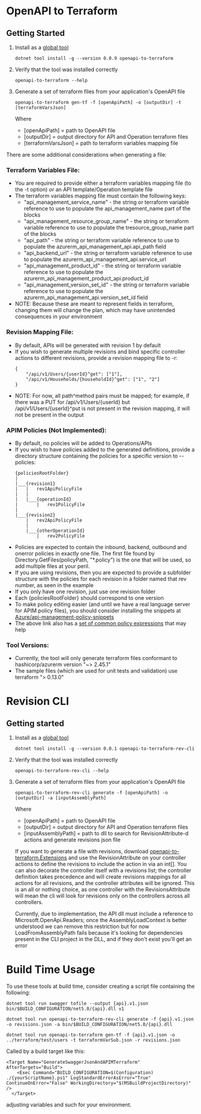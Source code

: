 # OpenAPI to Terraform

## Getting Started
1. Install as a [global tool](https://docs.microsoft.com/en-us/dotnet/core/tools/global-tools#install-a-global-tool)
    ```
    dotnet tool install -g --version 0.0.9 openapi-to-terraform
    ```
2. Verify that the tool was installed correctly

    ```
    openapi-to-terraform --help
    ```
3. Generate a set of terraform files from your application's OpenAPI file
    ```
    openapi-to-terraform gen-tf -f [openApiPath] -o [outputDir] -t [terraformVarsJson]
    ```
    Where 
    * [openApiPath] = path to OpenAPI file
    * [outputDir] = output directory for API and Operation terraform files
    * [terraformVarsJson] = path to terraform variables mapping file

There are some additional considerations when generating a file:

### Terraform Variables File:
* You are required to provide either a terraform variables mapping file (to the -t option) *or* an API template/Operation template file
* The terraform variables mapping file must contain the following keys:
    * "api_management_service_name" - the string or terraform variable reference to use to populate the api_management_name part of the blocks
    * "api_management_resource_group_name" - the string or terraform variable reference to use to populate the tresource_group_name part of the blocks
    * "api_path" - the string or terraform variable reference to use to populate the azurerm_api_management_api.api_path field
    * "api_backend_url" - the string or terraform variable reference to use to populate the azurerm_api_management_api.service_url
    * "api_management_product_id" - the string or terraform variable reference to use to populate the azurerm_api_management_product_api.product_id
    * "api_management_version_set_id" - the string or terraform variable reference to use to populate the azurerm_api_management_api.version_set_id field
* NOTE: Because these are meant to represent fields in terraform, changing them will change the plan, which may have unintended consequences in your environment

### Revision Mapping File:
* By default, APIs will be generated with revision 1 by default
* If you wish to generate multiple revisions and bind specific controller actions to different revisions, provide a revision mapping file to -r:
    ```
    {
        "/api/v1/Users/{userId}^get": ["1"],
        "/api/v1/Households/{householdId}^get": ["1", "2"]
    }
    ```
* NOTE: For now, all path^method pairs must be mapped; for example, if there was a PUT for /api/v1/Users/{userId} but /api/v1/Users/{userId}^put is not present in the 
  revision mapping, it will not be present in the output

### APIM Policies (Not Implemented):
* By default, no policies will be added to Operations/APIs
* If you wish to have policies added to the generated definitions, provide a directory structure containing the policies for a specific version to --policies:
    ```
    {policiesRootFolder}
    |
    |___{revision1}
    |   |   rev1ApiPolicyFile
    |   |
    |   |___{operationId}
    |       |   rev1PolicyFile
    |
    |___{revision2}
        |   rev2ApiPolicyFile
        |
        |___{otherOperationId}
            |   rev2PolicyFile
    ```
* Policies are expected to contain the inbound, backend, outbound and onerror policies in exactly one file. The first file found by Directory.GetFiles(policyPath, "*.policy") is the one that will be used, so add multiple files at your peril.
* If you are using revisions, then you are expected to provide a subfolder structure with the policies for each revision in a folder named that rev number, as seen in the example
* If you only have one revision, just use one revision folder
* Each {policiesRootFolder} should correspond to one version
* To make policy editing easier (and until we have a real language server for APIM policy files), you should consider installing the snippets at [Azure/api-management-policy-snippets](https://github.com/Azure/api-management-policy-snippets)
* The above link also has a [set of common policy expressions](https://github.com/Azure/api-management-policy-snippets/tree/master/policy-expressions) that may help

### Tool Versions:
* Currently, the tool will only generate terraform files conformant to hashicorp/azurerm version "~> 2.45.1"
* The sample files (which are used for unit tests and validation) use terraform "> 0.13.0"
# Revision CLI
## Getting started
1. Install as a [global tool](https://docs.microsoft.com/en-us/dotnet/core/tools/global-tools#install-a-global-tool)
    ```
    dotnet tool install -g --version 0.0.1 openapi-to-terraform-rev-cli
    ```
2. Verify that the tool was installed correctly

    ```
    openapi-to-terraform-rev-cli --help
    ```
3. Generate a set of terraform files from your application's OpenAPI file
    ```
    openapi-to-terraform-rev-cli generate -f [openApiPath] -o [outputDir] -a [inputAssemblyPath]
    ```
    Where 
    * [openApiPath] = path to OpenAPI file
    * [outputDir] = output directory for API and Operation terraform files
    * [inputAssemblyPath] = path to dll to search for RevisionAttribute-d actions and generate revisions json file

    If you want to generate a file with revisions, download [openapi-to-terraform.Extensions]() and use the RevisionAttribute on your controller actions to define the revisions to include the action in via an int[]. You can also decorate the controller itself with a revisions list; the controller definition takes precedence and will create revisions mappings for all actions for all revisions, and the controller attributes will be ignored. This is an all or nothing choice, as one controller with the RevisionsAttribute will mean the cli will look for revisions only on the controllers across all controllers.

    Currently, due to implementation, the API dll must include a reference to Microsoft.OpenApi.Readers; once the AssemblyLoadContext is better understood we can remove this restriction but for now LoadFromAssemblyPath fails because it's looking for dependencies present in the CLI project in the DLL, and if they don't exist you'll get an error

# Build Time Usage
To use these tools at build time, consider creating a script file containing the following:

```
dotnet tool run swagger tofile --output {api}.v1.json bin/$BUILD_CONFIGURATION/net5.0/{api}.dll v1

dotnet tool run openapi-to-terraform-rev-cli generate -f {api}.v1.json -o revisions.json -a bin/$BUILD_CONFIGURATION/net5.0/{api}.dll

dotnet tool run openapi-to-terraform gen-tf -f {api}.v1.json -o ../terraform/test/users -t terraformVarSub.json -r revisions.json
```

Called by a build target like this:
```
<Target Name="GenerateSwaggerJsonAndAPIMTerraform" AfterTargets="Build">
    <Exec Command="BUILD_CONFIGURATION=$(Configuration) ./{yourScriptName}.ps1" LogStandardErrorAsError="True" ContinueOnError="False" WorkingDirectory="$(MSBuildProjectDirectory)" />
  </Target>
```

adjusting variables and such for your environment.